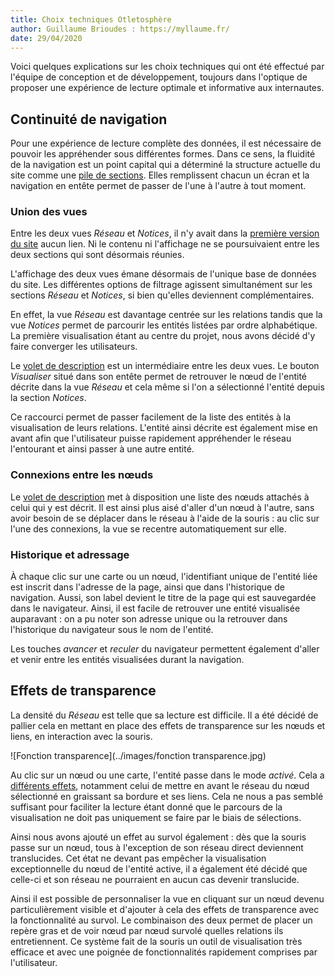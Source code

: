 ```yaml
---
title: Choix techniques Otletosphère
author: Guillaume Brioudes : https://myllaume.fr/
date: 29/04/2020
---
```


Voici quelques explications sur les choix techniques qui ont été effectué par l'équipe de conception et de développement, toujours dans l'optique de proposer une expérience de lecture optimale et informative aux internautes.

## Continuité de navigation

Pour une expérience de lecture complète des données, il est nécessaire de pouvoir les appréhender sous différentes formes. Dans ce sens, la fluidité de la navigation est un point capital qui a déterminé la structure actuelle du site comme une [pile de sections](../utilisation/elements-interface.md). Elles remplissent chacun un écran et la navigation en entête permet de passer de l'une à l'autre à tout moment.

### Union des vues

Entre les deux vues *Réseau* et *Notices*, il n'y avait dans la [première version du site](../historique-versions.md) aucun lien. Ni le contenu ni l'affichage ne se poursuivaient entre les deux sections qui sont désormais réunies.

L'affichage des deux vues émane désormais de l'unique base de données du site. Les différentes options de filtrage agissent simultanément sur les sections *Réseau* et *Notices*, si bien qu'elles deviennent complémentaires.

En effet, la vue *Réseau* est davantage centrée sur les relations tandis que la vue *Notices* permet de parcourir les entités listées par ordre alphabétique. La première visualisation étant au centre du projet, nous avons décidé d'y faire converger les utilisateurs.

Le [volet de description](../utilisation/elements-interface.md#volet-de-description) est un intermédiaire entre les deux vues. Le bouton *Visualiser* situé dans son entête permet de retrouver le nœud de l'entité décrite dans la vue *Réseau* et cela même si l'on a sélectionné l'entité depuis la section *Notices*.

Ce raccourci permet de passer facilement de la liste des entités à la visualisation de leurs relations. L'entité ainsi décrite est également mise en avant afin que l'utilisateur puisse rapidement appréhender le réseau l'entourant et ainsi passer à une autre entité.

### Connexions entre les nœuds

Le [volet de description](../utilisation/elements-interface.md#volet-de-description) met à disposition une liste des nœuds attachés à celui qui y est décrit. Il est ainsi plus aisé d'aller d'un nœud à l'autre, sans avoir besoin de se déplacer dans le réseau à l'aide de la souris : au clic sur l'une des connexions, la vue se recentre automatiquement sur elle.

### Historique et adressage

À chaque clic sur une carte ou un nœud, l'identifiant unique de l'entité liée est inscrit dans l'adresse de la page, ainsi que dans l'historique de navigation. Aussi, son label devient le titre de la page qui est sauvegardée dans le navigateur. Ainsi, il est facile de retrouver une entité visualisée auparavant : on a pu noter son adresse unique ou la retrouver dans l'historique du navigateur sous le nom de l'entité.

Les touches *avancer* et *reculer* du navigateur permettent également d'aller et venir entre les entités visualisées durant la navigation.

## Effets de transparence

La densité du *Réseau* est telle que sa lecture est difficile. Il a été décidé de pallier cela en mettant en place des effets de transparence sur les nœuds et liens, en interaction avec la souris.

![Fonction transparence](../images/fonction transparence.jpg)

Au clic sur un nœud ou une carte, l'entité passe dans le mode *activé*. Cela a [différents effets](../utilisation/selection-entites#effets), notamment celui de mettre en avant le réseau du nœud sélectionné en graissant sa bordure et ses liens. Cela ne nous a pas semblé suffisant pour faciliter la lecture étant donné que le parcours de la visualisation ne doit pas uniquement se faire par le biais de sélections.

Ainsi nous avons ajouté un effet au survol également : dès que la souris passe sur un nœud, tous à l'exception de son réseau direct deviennent translucides. Cet état ne devant pas empêcher la visualisation exceptionnelle du nœud de l'entité active, il a également été décidé que celle-ci et son réseau ne pourraient en aucun cas devenir translucide.

Ainsi il est possible de personnaliser la vue en cliquant sur un nœud devenu particulièrement visible et d'ajouter à cela des effets de transparence avec la fonctionnalité au survol. Le combinaison des deux permet de placer un repère gras et de voir nœud par nœud survolé quelles relations ils entretiennent. Ce système fait de la souris un outil de visualisation très efficace et avec une poignée de fonctionnalités rapidement comprises par l'utilisateur.